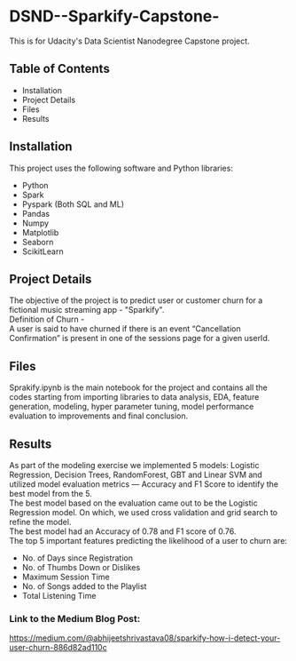 # DSND--Sparkify-Capstone-
This is for Udacity's Data Scientist Nanodegree Capstone project.

## Table of Contents
 - Installation
 - Project Details
 - Files
 - Results

## Installation
This project uses the following software and Python libraries:
 - Python
 - Spark
 - Pyspark (Both SQL and ML)
 - Pandas
 - Numpy
 - Matplotlib
 - Seaborn
 - ScikitLearn

## Project Details
The objective of the project is to predict user or customer churn for a fictional music streaming app - "Sparkify". <br>
Definition of Churn - <br>
A user is said to have churned if there is an event “Cancellation Confirmation” is present in one of the sessions page for a given userId.

## Files
Sprakify.ipynb is the main notebook for the project and contains all the codes starting from importing libraries to data analysis, EDA, feature generation, modeling, hyper parameter tuning, model performance evaluation to improvements and final conclusion.

## Results
As part of the modeling exercise we implemented 5 models: Logistic Regression, Decision Trees, RandomForest, GBT and Linear SVM and utilized model evaluation metrics — Accuracy and F1 Score to identify the best model from the 5.<br>
The best model based on the evaluation came out to be the Logistic Regression model. On which, we used cross validation and grid search to refine the model.<br>
The best model had an Accuracy of 0.78 and F1 score of 0.76.<br>
The top 5 important features predicting the likelihood of a user to churn are:
 - No. of Days since Registration
 - No. of Thumbs Down or Dislikes
 - Maximum Session Time
 - No. of Songs added to the Playlist
 - Total Listening Time
 
 
### Link to the Medium Blog Post:
https://medium.com/@abhijeetshrivastava08/sparkify-how-i-detect-your-user-churn-886d82ad110c
